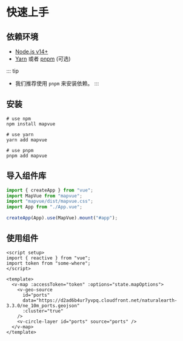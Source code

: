 # 快速上手

## 依赖环境

- [Node.js v14+](https://nodejs.org/)
- [Yarn](https://yarnpkg.com/) 或者 [pnpm](https://pnpm.io/) (可选)

::: tip

- 我们推荐使用 `pnpm` 来安装依赖。
  :::

## 安装

```shell
# use npm
npm install mapvue

# use yarn
yarn add mapvue

# use pnpm
pnpm add mapvue
```

## 导入组件库

```ts
import { createApp } from "vue";
import MapVue from "mapvue";
import "mapvue/dist/mapvue.css";
import App from "./App.vue";

createApp(App).use(MapVue).mount("#app");
```

## 使用组件

```vue
<script setup>
import { reactive } from "vue";
import token from "some-where";
</script>

<template>
  <v-map :accessToken="token" :options="state.mapOptions">
    <v-geo-source
      id="ports"
      data="https://d2ad6b4ur7yvpq.cloudfront.net/naturalearth-3.3.0/ne_10m_ports.geojson"
      :cluster="true"
    />
    <v-circle-layer id="ports" source="ports" />
  </v-map>
</template>
```
